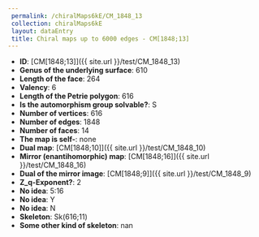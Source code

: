 ```yaml
--- 
 permalink: /chiralMaps6kE/CM_1848_13 
 collection: chiralMaps6kE
 layout: dataEntry
 title: Chiral maps up to 6000 edges - CM[1848;13]
---
```


- **ID**: [CM[1848;13]]({{ site.url }}/test/CM_1848_13)
- **Genus of the underlying surface**: 610
- **Length of the face**: 264
- **Valency**: 6
- **Length of the Petrie polygon**: 616
- **Is the automorphism group solvable?**: S
- **Number of vertices**: 616
- **Number of edges**: 1848
- **Number of faces**: 14
- **The map is self-**: none
- **Dual map**: [CM[1848;10]]({{ site.url }}/test/CM_1848_10)
- **Mirror (enantihomorphic) map**: [CM[1848;16]]({{ site.url }}/test/CM_1848_16)
- **Dual of the mirror image**: [CM[1848;9]]({{ site.url }}/test/CM_1848_9)
- **Z_q-Exponent?**: 2
- **No idea**:  5:16
- **No idea**: Y
- **No idea**: N
- **Skeleton**: Sk(616;11)
- **Some other kind of skeleton**: nan
